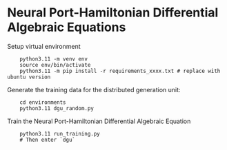 # Neural Port-Hamiltonian Differential Algebraic Equations

Setup virtual environment
```
    python3.11 -m venv env
    source env/bin/activate
    python3.11 -m pip install -r requirements_xxxx.txt # replace with ubuntu version
```
Generate the training data for the distributed generation unit:
```
    cd environments
    python3.11 dgu_random.py
```
Train the Neural Port-Hamiltonian Differential Algebraic Equation
```
    python3.11 run_training.py
    # Then enter `dgu`
```

